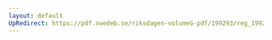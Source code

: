 ```yaml
---
layout: default
UpRedirect: https://pdf.swedeb.se/riksdagen-volumeG-pdf/199293/reg_199293/reg_199293_0337.pdf
---
```

